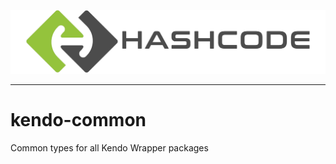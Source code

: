 ![Cover Image](../../docs/hash-code.logo.png)

---

# kendo-common

Common types for all Kendo Wrapper packages
